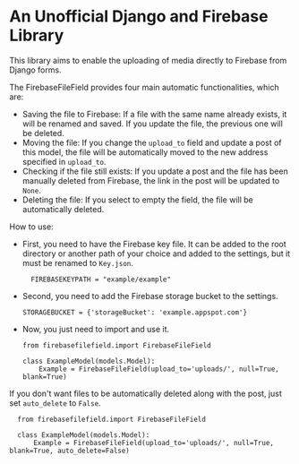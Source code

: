 # An Unofficial Django and Firebase Library

This library aims to enable the uploading of media directly to Firebase from Django forms.

The FirebaseFileField provides four main automatic functionalities, which are:
* Saving the file to Firebase: If a file with the same name already exists, it will be renamed and saved. If you update the file, the previous one will be deleted.
* Moving the file: If you change the `upload_to` field and update a post of this model, the file will be automatically moved to the new address specified in `upload_to`.
* Checking if the file still exists: If you update a post and the file has been manually deleted from Firebase, the link in the post will be updated to `None`.
* Deleting the file: If you select to empty the field, the file will be automatically deleted.

How to use:
* First, you need to have the Firebase key file. It can be added to the root directory or another path of your choice and added to the settings, but it must be renamed to `Key.json`.

        FIREBASEKEYPATH = "example/example"

* Second, you need to add the Firebase storage bucket to the settings.

      STORAGEBUCKET = {'storageBucket': 'example.appspot.com'}

* Now, you just need to import and use it.

      from firebasefilefield.import FirebaseFileField
      
      class ExampleModel(models.Model):
          Example = FirebaseFileField(upload_to='uploads/', null=True, blank=True)

If you don't want files to be automatically deleted along with the post, just set `auto_delete` to `False`.

      from firebasefilefield.import FirebaseFileField
      
      class ExampleModel(models.Model):
          Example = FirebaseFileField(upload_to='uploads/', null=True, blank=True, auto_delete=False)